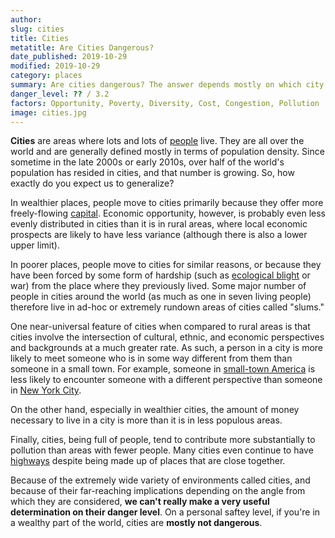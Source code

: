 ```yaml
---
author:
slug: cities
title: Cities
metatitle: Are Cities Dangerous?
date_published: 2019-10-29
modified: 2019-10-29
category: places
summary: Are cities dangerous? The answer depends mostly on which city. 
danger_level: ?? / 3.2
factors: Opportunity, Poverty, Diversity, Cost, Congestion, Pollution
image: cities.jpg
---
```


**Cities** are areas where lots and lots of [people](/animals/people) live. They are all over the world and are generally defined mostly in terms of population density. Since sometime in the late 2000s or early 2010s, over half of the world's population has resided in cities, and that number is growing. So, how exactly do you expect us to generalize?

In wealthier places, people move to cities primarily because they offer more freely-flowing [capital](/ideas/money). Economic opportunity, however, is probably even less evenly distributed in cities than it is in rural areas, where local economic prospects are likely to have less variance (although there is also a lower upper limit). 

In poorer places, people move to cities for similar reasons, or because they have been forced by some form of hardship (such as [ecological blight](/activities/global-warming) or war) from the place where they previously lived. Some major number of people in cities around the world (as much as one in seven living people) therefore live in ad-hoc or extremely rundown areas of cities called "slums." 

One near-universal feature of cities when compared to rural areas is that cities involve the intersection of cultural, ethnic, and economic perspectives and backgrounds at a much greater rate. As such, a person in a city is more likely to meet someone who is in some way different from them than someone in a small town. For example, someone in [small-town America](/places/small-town-america) is less likely to encounter someone with a different perspective than someone in [New York City](/places/new-york-city).

On the other hand, especially in wealthier cities, the amount of money necessary to live in a city is more than it is in less populous areas.

Finally, cities, being full of people, tend to contribute more substantially to pollution than areas with fewer people. Many cities even continue to have [highways](/minerals/highways) despite being made up of places that are close together.

Because of the extremely wide variety of environments called cities, and because of their far-reaching implications depending on the angle from which they are considered, **we can't really make a very useful determination on their danger level**. On a personal saftey level, if you're in a wealthy part of the world, cities are **mostly not dangerous**.
